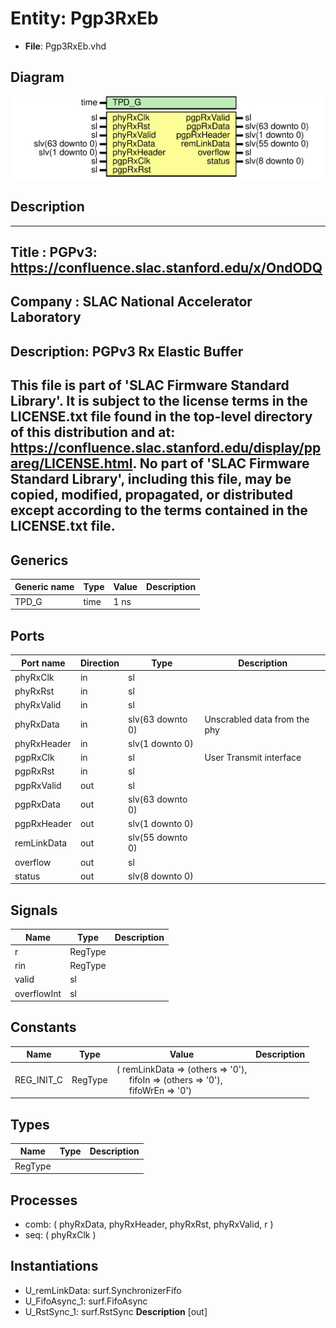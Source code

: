 # Entity: Pgp3RxEb

- **File**: Pgp3RxEb.vhd
## Diagram

![Diagram](Pgp3RxEb.svg "Diagram")
## Description

-----------------------------------------------------------------------------
 Title      : PGPv3: https://confluence.slac.stanford.edu/x/OndODQ
-----------------------------------------------------------------------------
 Company    : SLAC National Accelerator Laboratory
-----------------------------------------------------------------------------
 Description: PGPv3 Rx Elastic Buffer
-----------------------------------------------------------------------------
 This file is part of 'SLAC Firmware Standard Library'.
 It is subject to the license terms in the LICENSE.txt file found in the
 top-level directory of this distribution and at:
    https://confluence.slac.stanford.edu/display/ppareg/LICENSE.html.
 No part of 'SLAC Firmware Standard Library', including this file,
 may be copied, modified, propagated, or distributed except according to
 the terms contained in the LICENSE.txt file.
-----------------------------------------------------------------------------
## Generics

| Generic name | Type | Value | Description |
| ------------ | ---- | ----- | ----------- |
| TPD_G        | time | 1 ns  |             |
## Ports

| Port name   | Direction | Type             | Description                   |
| ----------- | --------- | ---------------- | ----------------------------- |
| phyRxClk    | in        | sl               |                               |
| phyRxRst    | in        | sl               |                               |
| phyRxValid  | in        | sl               |                               |
| phyRxData   | in        | slv(63 downto 0) |  Unscrabled data from the phy |
| phyRxHeader | in        | slv(1 downto 0)  |                               |
| pgpRxClk    | in        | sl               | User Transmit interface       |
| pgpRxRst    | in        | sl               |                               |
| pgpRxValid  | out       | sl               |                               |
| pgpRxData   | out       | slv(63 downto 0) |                               |
| pgpRxHeader | out       | slv(1 downto 0)  |                               |
| remLinkData | out       | slv(55 downto 0) |                               |
| overflow    | out       | sl               |                               |
| status      | out       | slv(8 downto 0)  |                               |
## Signals

| Name        | Type    | Description |
| ----------- | ------- | ----------- |
| r           | RegType |             |
| rin         | RegType |             |
| valid       | sl      |             |
| overflowInt | sl      |             |
## Constants

| Name       | Type    | Value                                                                                                                                                                            | Description |
| ---------- | ------- | -------------------------------------------------------------------------------------------------------------------------------------------------------------------------------- | ----------- |
| REG_INIT_C | RegType |  (       remLinkData => (others => '0'),<br><span style="padding-left:20px">       fifoIn      => (others => '0'),<br><span style="padding-left:20px">       fifoWrEn    => '0') |             |
## Types

| Name    | Type | Description |
| ------- | ---- | ----------- |
| RegType |      |             |
## Processes
- comb: ( phyRxData, phyRxHeader, phyRxRst, phyRxValid, r )
- seq: ( phyRxClk )
## Instantiations

- U_remLinkData: surf.SynchronizerFifo
- U_FifoAsync_1: surf.FifoAsync
- U_RstSync_1: surf.RstSync
**Description**
 [out]

